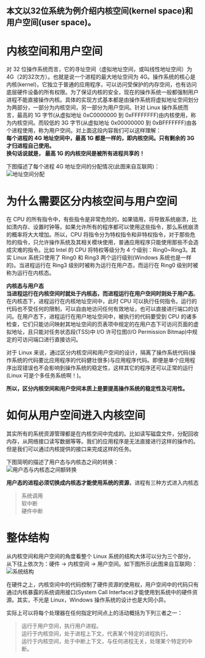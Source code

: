 ## 本文以32位系统为例介绍内核空间(kernel space)和用户空间(user space)。<br>

# 内核空间和用户空间
对 32 位操作系统而言，它的寻址空间（虚拟地址空间，或叫线性地址空间）为 4G（2的32次方）。也就是说一个进程的最大地址空间为 4G。操作系统的核心是内核(kernel)，它独立于普通的应用程序，可以访问受保护的内存空间，也有访问底层硬件设备的所有权限。为了保证内核的安全，现在的操作系统一般都强制用户进程不能直接操作内核。具体的实现方式基本都是由操作系统将虚拟地址空间划分为两部分，一部分为内核空间，另一部分为用户空间。针对 Linux 操作系统而言，最高的 1G 字节(从虚拟地址 0xC0000000 到 0xFFFFFFFF)由内核使用，称为内核空间。而较低的 3G 字节(从虚拟地址 0x00000000 到 0xBFFFFFFF)由各个进程使用，称为用户空间。对上面这段内容我们可以这样理解：<br>
**每个进程的 4G 地址空间中，最高 1G 都是一样的，即内核空间。只有剩余的 3G 才归进程自己使用。**<br>
**换句话说就是， 最高 1G 的内核空间是被所有进程共享的！**<br>

下图描述了每个进程 4G 地址空间的分配情况(此图来自互联网)：<br>
![地址空间分配](https://github.com/yiyading/-/blob/master/img/%E8%BF%9B%E7%A8%8B4G%E5%9C%B0%E5%9D%80%E7%A9%BA%E9%97%B4%E5%88%86%E9%85%8D.png)<br>

# 为什么需要区分内核空间与用户空间
在 CPU 的所有指令中，有些指令是非常危险的，如果错用，将导致系统崩溃，比如清内存、设置时钟等。如果允许所有的程序都可以使用这些指令，那么系统崩溃的概率将大大增加。所以，CPU 将指令分为特权指令和非特权指令，对于那些危险的指令，只允许操作系统及其相关模块使用，普通应用程序只能使用那些不会造成灾难的指令。比如 Intel 的 CPU 将特权等级分为 4 个级别：Ring0~Ring3。其实 Linux 系统只使用了 Ring0 和 Ring3 两个运行级别(Windows 系统也是一样的)。当进程运行在 Ring3 级别时被称为运行在用户态，而运行在 Ring0 级别时被称为运行在内核态。<br>

**内核态与用户态**<br>
**当进程运行在内核空间时就处于内核态，而进程运行在用户空间时则处于用户态**。在内核态下，进程运行在内核地址空间中，此时 CPU 可以执行任何指令。运行的代码也不受任何的限制，可以自由地访问任何有效地址，也可以直接进行端口的访问。在用户态下，进程运行在用户地址空间中，被执行的代码要受到 CPU 的诸多检查，它们只能访问映射其地址空间的页表项中规定的在用户态下可访问页面的虚拟地址，且只能对任务状态段(TSS)中 I/O 许可位图(I/O Permission Bitmap)中规定的可访问端口进行直接访问。<br>

对于 Linux 来说，通过区分内核空间和用户空间的设计，隔离了操作系统代码(操作系统的代码要比应用程序的代码健壮很多)与应用程序代码。即便是单个应用程序出现错误也不会影响到操作系统的稳定性，这样其它的程序还可以正常的运行(Linux 可是个多任务系统啊！)。<br>

**所以，区分内核空间和用户空间本质上是要提高操作系统的稳定性及可用性。**<br>

# 如何从用户空间进入内核空间<br>
其实所有的系统资源管理都是在内核空间中完成的。比如读写磁盘文件，分配回收内存，从网络接口读写数据等等。我们的应用程序是无法直接进行这样的操作的。但是我们可以通过内核提供的接口来完成这样的任务。<br>

下图简明的描述了用户态与内核态之间的转换：<br>
![用户态与内核态之间额转换](https://github.com/yiyading/-/blob/master/img/%E7%94%A8%E6%88%B7%E6%80%81%E4%B8%8E%E5%86%85%E6%A0%B8%E6%80%81%E4%B9%8B%E9%97%B4%E7%9A%84%E8%BD%AC%E6%8D%A2.png)<br>

**用户态的进程必须切换成内核态才能使用系统的资源**，进程有三种方式进入内核态
> 系统调用<br>
> 软中断<br>
> 硬件中断<br>

# 整体结构
从内核空间和用户空间的角度看整个 Linux 系统的结构大体可以分为三个部分，从下往上依次为：硬件 -> 内核空间 -> 用户空间。如下图所示(此图来自互联网)：<br>
![系统结构](https://github.com/yiyading/-/blob/master/img/linux%E7%B3%BB%E7%BB%9F%E7%BB%93%E6%9E%84.jpg)<br>

在硬件之上，内核空间中的代码控制了硬件资源的使用权，用户空间中的代码只有通过内核暴露的系统调用接口(System Call Interface)才能使用到系统中的硬件资源。其实，不光是 Linux，Windows 操作系统的设计也是大同小异。

实际上可以将每个处理器在任何指定时间点上的活动概括为下列三者之一：
> 运行于用户空间，执行用户进程。<br>
> 运行于内核空间，处于进程上下文，代表某个特定的进程执行。<br>
> 运行于内核空间，处于中断上下文，与任何进程无关，处理某个特定的中断。<br>
